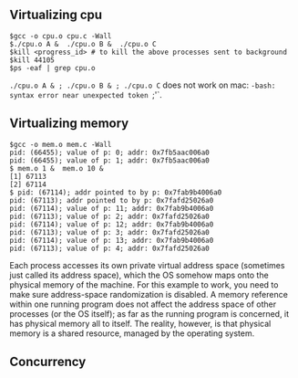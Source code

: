 ## Virtualizing cpu

```shell
$gcc -o cpu.o cpu.c -Wall
$./cpu.o A &  ./cpu.o B &  ./cpu.o C
$kill <progress_id> # to kill the above processes sent to background
$kill 44105
$ps -eaf | grep cpu.o
```

`./cpu.o A & ; ./cpu.o B & ; ./cpu.o C` does not work on mac: `-bash: syntax error near unexpected token `;'`.

## Virtualizing memory

```shell
$gcc -o mem.o mem.c -Wall
pid: (66455); value of p: 0; addr: 0x7fb5aac006a0
pid: (66455); value of p: 1; addr: 0x7fb5aac006a0
$ mem.o 1 &  mem.o 10 &
[1] 67113
[2] 67114
$ pid: (67114); addr pointed to by p: 0x7fab9b4006a0
pid: (67113); addr pointed to by p: 0x7fafd25026a0
pid: (67114); value of p: 11; addr: 0x7fab9b4006a0
pid: (67113); value of p: 2; addr: 0x7fafd25026a0
pid: (67114); value of p: 12; addr: 0x7fab9b4006a0
pid: (67113); value of p: 3; addr: 0x7fafd25026a0
pid: (67114); value of p: 13; addr: 0x7fab9b4006a0
pid: (67113); value of p: 4; addr: 0x7fafd25026a0
```

Each process accesses its own private virtual address space (sometimes just called its address space), which the OS somehow maps onto the physical memory of the machine. For this example to work, you need to make sure address-space randomization is disabled. A memory reference within one running program does not affect the address space of other processes (or the OS itself); as far as the running program is concerned, it has physical memory all to itself. The reality, however, is that physical memory is a shared resource, managed by the operating system.

## Concurrency

```shell
```